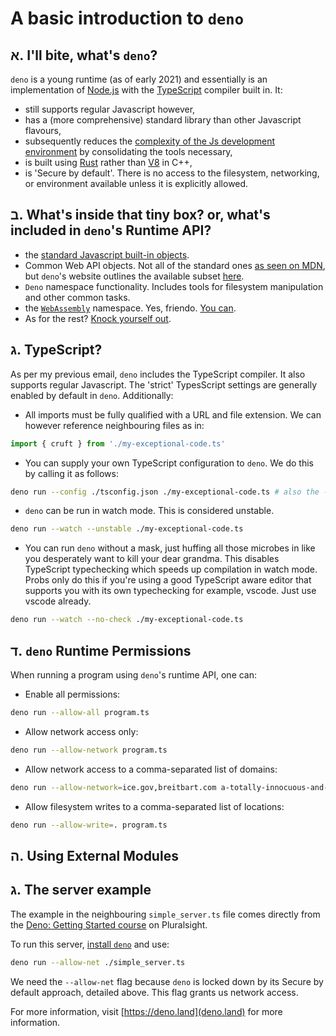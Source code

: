 # A basic introduction to `deno`

## א. I'll bite, what's `deno`?
`deno` is a young runtime (as of early 2021) and essentially is an implementation of [Node.js](https://nodejs.org) with the  [TypeScript](https://www.typescriptlang.org/) compiler built in. It:
- still supports regular Javascript however,
- has a (more comprehensive) standard library than other Javascript flavours,
- subsequently reduces the [complexity of the Js development environment](https://changelog.com/jsparty/89) by consolidating the tools necessary,
- is built using [Rust](https://www.rust-lang.org/) rather than [V8](https://v8.dev/) in C++,
- is 'Secure by default'. There is no access to the filesystem, networking, or environment available unless it is explicitly allowed.

## ב. What's inside that tiny box? or, what's included in `deno`'s Runtime API?
- the [standard Javascript built-in objects](https://developer.mozilla.org/en-US/docs/Web/JavaScript/Reference/Global_Objects).
- Common Web API objects. Not all of the standard ones [as seen on MDN](https://developer.mozilla.org/en-US/docs/Web/API), but `deno`'s website outlines the available subset [here](https://doc.deno.land/https/raw.githubusercontent.com/denoland/deno/master/cli/dts/lib.deno.shared_globals.d.ts).
- `Deno` namespace functionality. Includes tools for filesystem manipulation and other common tasks.
- the [`WebAssembly`](https://webassembly.org/) namespace. Yes, friendo. [You can](https://deno.land/manual/getting_started/webassembly).
- As for the rest? [Knock yourself out](https://doc.deno.land/builtin/stable).

## ג. TypeScript?
As per my previous email, `deno` includes the TypeScript compiler. It also supports regular Javascript. The 'strict' TypesScript settings are generally enabled by default in `deno`. Additionally:

- All imports must be fully qualified with a URL and file extension. We can however reference neighbouring files as in:
```ts
import { cruft } from './my-exceptional-code.ts'
```

- You can supply your own TypeScript configuration to `deno`. We do this by calling it as follows:
```bash
deno run --config ./tsconfig.json ./my-exceptional-code.ts # also the -c flag works
````

- `deno` can be run in watch mode. This is considered unstable.
```bash
deno run --watch --unstable ./my-exceptional-code.ts
```

- You can run `deno` without a mask, just huffing all those microbes in like you desperately want to kill your dear grandma. This disables TypeScript typechecking which speeds up compilation in watch mode. Probs only do this if you're using a good TypeScript aware editor that supports you with its own typechecking for example, vscode. Just use vscode already.
```bash
deno run --watch --no-check ./my-exceptional-code.ts
```

## ד. `deno` Runtime Permissions
When running a program using `deno`'s runtime API, one can:
- Enable all permissions:
```bash
deno run --allow-all program.ts
```
- Allow network access only:
```bash
deno run --allow-network program.ts
```
- Allow network access to a comma-separated list of domains:
```bash
deno run --allow-network=ice.gov,breitbart.com a-totally-innocuous-and-very-safe-script.ts
```
- Allow filesystem writes to a comma-separated list of locations:
```bash
deno run --allow-write=. program.ts
```

## ה. Using External Modules


## ג. The server example
The example in the neighbouring `simple_server.ts` file comes directly from the [Deno: Getting Started course](https://app.pluralsight.com/library/courses/a226fcad-788f-43d1-9dc5-c39d4a6dd4b8/table-of-contents) on Pluralsight.

To run this server, [install `deno`](https://deno.land/manual/getting_started/installation) and use:
```bash
deno run --allow-net ./simple_server.ts
```
We need the `--allow-net` flag because `deno` is locked down by its Secure by default approach, detailed above. This flag grants us network access.

For more information, visit [https://deno.land](deno.land) for more information.